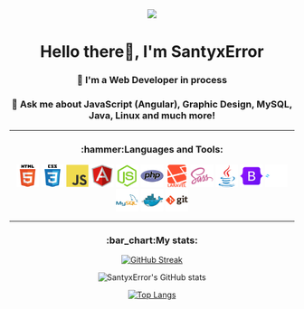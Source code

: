 <div id="header" align="center">
  <img
    src="https://media.giphy.com/media/zyclIRxMwlY40/giphy.gif"
    width="200"
  />
  <h1 align="center">Hello there👋, I'm SantyxError</h1>
  <h3 align="center">🔭 I'm a Web Developer in process</h3>
  <h3 align="center">💬 Ask me about JavaScript (Angular), Graphic Design, MySQL, Java, Linux and much more!</h3>
</div>
<hr>
<div align="center">
    <h3>:hammer:Languages and Tools:</h3>
    <div align="center">
        <img src="https://github.com/devicons/devicon/blob/master/icons/html5/html5-original-wordmark.svg"  title="HTML5" alt="HTML5" width="40" height="40">
        <img src="https://github.com/devicons/devicon/blob/master/icons/css3/css3-original-wordmark.svg"  title="CSS3" alt="CSS3" width="40" height="40">
        <img src="https://github.com/devicons/devicon/blob/master/icons/javascript/javascript-original.svg"  title="JavaScript" alt="JavaScript" width="40" height="40">
        <img src="https://github.com/devicons/devicon/blob/master/icons/angularjs/angularjs-original.svg"  title="angularjs" alt="angularjs" width="40" height="40">
        <img src="https://github.com/devicons/devicon/blob/master/icons/nodejs/nodejs-original.svg"  title="nodejs" alt="nodejs" width="40" height="40">
        <img src="https://github.com/devicons/devicon/blob/master/icons/php/php-original.svg"  title="php" alt="php" width="40" height="40">
        <img src="https://github.com/devicons/devicon/blob/master/icons/laravel/laravel-plain-wordmark.svg"  title="laravel" alt="laravel" width="40" height="40">
        <img src="https://github.com/devicons/devicon/blob/master/icons/sass/sass-original.svg"  title="sass" alt="sass" width="40" height="40">
        <img src="https://github.com/devicons/devicon/blob/master/icons/java/java-original.svg"  title="java" alt="java" width="40" height="40">
        <img src="https://github.com/devicons/devicon/blob/master/icons/bootstrap/bootstrap-original.svg"  title="bootstrap" alt="bootstrap" width="40" height="40">
        <img src="https://github.com/devicons/devicon/blob/master/icons/tailwindcss/tailwindcss-original-wordmark.svg"  title="tailwindcss" alt="tailwindcss" width="40" height="40">
        <img src="https://github.com/devicons/devicon/blob/master/icons/mysql/mysql-original-wordmark.svg"  title="bootstrap" alt="bootstrap" width="40" height="40">
        <img src="https://github.com/devicons/devicon/blob/master/icons/docker/docker-original.svg"  title="docker" alt="docker" width="40" height="40">
        <img src="https://github.com/devicons/devicon/blob/master/icons/git/git-original-wordmark.svg"  title="git" alt="git" width="40" height="40">
   
<hr>
<div align="center">
 <h3 align="center">:bar_chart:My stats:</h3>

[![GitHub Streak](http://github-readme-streak-stats.herokuapp.com?user=santyxerror&theme=dark&date_format=j%2Fn%5B%2FY%5D)](https://git.io/streak-stats)

![SantyxError's GitHub stats](https://github-readme-stats.vercel.app/api?username=santyxerror&show_icons=true&theme=radical)

[![Top Langs](https://github-readme-stats.vercel.app/api/top-langs/?username=santyxerror&layout=compact)](https://github.com/santyxerror/github-readme-stats)
